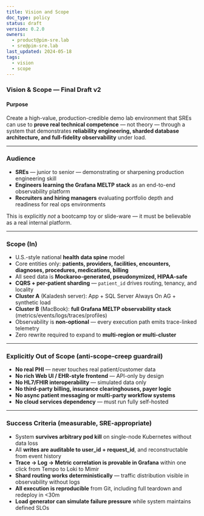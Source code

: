 ```yaml
---
title: Vision and Scope
doc_type: policy
status: draft
version: 0.2.0
owners:
  - product@pim-sre.lab
  - sre@pim-sre.lab
last_updated: 2024-05-18
tags:
  - vision
  - scope
---
```


### Vision & Scope — Final Draft v2

#### Purpose

Create a high-value, production-credible demo lab environment that SREs can
use to **prove real technical competence** — not theory — through a system
that demonstrates **reliability engineering, sharded database
architecture, and full-fidelity observability** under load.

---

### Audience

- **SREs** — junior to senior — demonstrating or sharpening production engineering skill  
- **Engineers learning the Grafana MELTP stack** as an end-to-end observability platform  
- **Recruiters and hiring managers** evaluating portfolio depth and readiness for real ops environments  

This is explicitly *not* a bootcamp toy or slide-ware — it must be believable as a real internal platform.

---

### Scope (In)

- U.S.-style national **health data spine** model  
- Core entities only: **patients, providers, facilities, encounters, diagnoses, procedures, medications, billing**  
- All seed data is **Mockaroo-generated, pseudonymized, HIPAA-safe**  
- **CQRS + per-patient sharding** — `patient_id` drives routing, tenancy, and locality  
- **Cluster A** (Kaladesh server): App + SQL Server Always On AG + synthetic load  
- **Cluster B** (MacBook): **full Grafana MELTP observability stack** (metrics/events/logs/traces/profiles)  
- Observability is **non-optional** — every execution path emits trace-linked telemetry  
- Zero rewrite required to expand to **multi-region or multi-cluster**  

---

### Explicitly Out of Scope (anti-scope-creep guardrail)

- **No real PHI** — never touches real patient/customer data  
- **No rich Web UI / EHR-style frontend** — API-only by design  
- **No HL7/FHIR interoperability** — simulated data only  
- **No third-party billing, insurance clearinghouses, payer logic**  
- **No async patient messaging or multi-party workflow systems**  
- **No cloud services dependency** — must run fully self-hosted  

---

### Success Criteria (measurable, SRE-appropriate)

- System **survives arbitrary pod kill** on single-node Kubernetes without data loss  
- All **writes are auditable to user_id + request_id**, and reconstructable from event history  
- **Trace → Log → Metric correlation is provable in Grafana** within one click from Tempo to Loki to Mimir  
- **Shard routing works deterministically** — traffic distribution visible in observability without logs  
- **All execution is reproducible** from Git, including full teardown and redeploy in <30m  
- **Load generator can simulate failure pressure** while system maintains defined SLOs  
